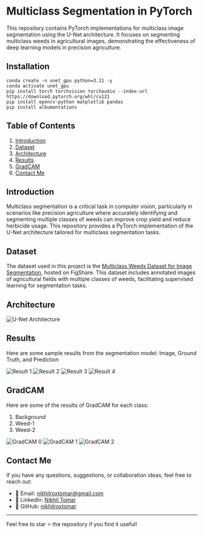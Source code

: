 # Multiclass Segmentation in PyTorch

This repository contains PyTorch implementations for multiclass image segmentation using the U-Net architecture. It focuses on segmenting multiclass weeds in agricultural images, demonstrating the effectiveness of deep learning models in precision agriculture.

## Installation
```
conda create -n unet_gpu python=3.11 -y
conda activate unet_gpu
pip install torch torchvision torchaudio --index-url https://download.pytorch.org/whl/cu121
pip install opencv-python matplotlib pandas
pip install albumentations
```

## Table of Contents

1. [Introduction](#introduction)
2. [Dataset](#dataset)
3. [Architecture](#architecture)
4. [Results](#results)
5. [GradCAM](#gradcam)
6. [Contact Me](#contact-me)

## Introduction

Multiclass segmentation is a critical task in computer vision, particularly in scenarios like precision agriculture where accurately identifying and segmenting multiple classes of weeds can improve crop yield and reduce herbicide usage. This repository provides a PyTorch implementation of the U-Net architecture tailored for multiclass segmentation tasks.

## Dataset

The dataset used in this project is the [Multiclass Weeds Dataset for Image Segmentation](https://figshare.com/articles/dataset/Multiclass_Weeds_Dataset_for_Image_Segmentation/22643434?file=40195219), hosted on FigShare. This dataset includes annotated images of agricultural fields with multiple classes of weeds, facilitating supervised learning for segmentation tasks.

## Architecture
![U-Net Architecture](figures/u-net-architecture.png)

## Results

Here are some sample results from the segmentation model: Image, Ground Truth, and Prediction

![Result 1](figures/result_1.jpg)
![Result 2](figures/result_2.jpg)
![Result 3](figures/result_3.jpg)
![Result 4](figures/result_4.jpg)

## GradCAM

Here are some of the results of GradCAM for each class: 
1. Background
2. Weed-1
3. Weed-2

![GradCAM 0](figures/gradcam_0.jpg)
![GradCAM 1](figures/gradcam_1.jpg)
![GradCAM 2](figures/gradcam_2.jpg)

## Contact Me

If you have any questions, suggestions, or collaboration ideas, feel free to reach out:

- 📧 Email: [nikhilroxtomar@gmail.com](mailto:nikhilroxtomar@gmail.com)  
- 🔗 LinkedIn: [Nikhil Tomar](https://www.linkedin.com/in/nktomar) 
- 🐙 GitHub: [nikhilroxtomar](https://github.com/nikhilroxtomar)

---

Feel free to star ⭐ the repository if you find it useful!
